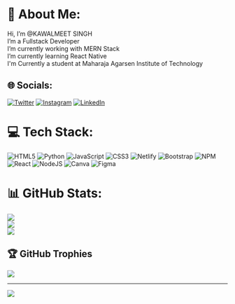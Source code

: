 # 💫 About Me:
Hi, I’m @KAWALMEET SINGH<br>I’m a Fullstack Developer<br>I’m currently working with MERN Stack<br>I’m currently learning  React Native<br>I'm Currently a student at Maharaja Agarsen Institute of Technology


## 🌐 Socials:
[![Twitter](https://img.shields.io/badge/Twitter-%231DA1F2.svg?logo=Twitter&logoColor=white)](https://twitter.com/kawalmeetsde)
[![Instagram](https://img.shields.io/badge/Instagram-%23E4405F.svg?logo=Instagram&logoColor=white)](https://instagram.com/kawal_meetsingh) [![LinkedIn](https://img.shields.io/badge/LinkedIn-%230077B5.svg?logo=linkedin&logoColor=white)](https://linkedin.com/in/kawalmeetsingh)

# 💻 Tech Stack:
![HTML5](https://img.shields.io/badge/html5-%23E34F26.svg?style=for-the-badge&logo=html5&logoColor=white) ![Python](https://img.shields.io/badge/python-3670A0?style=for-the-badge&logo=python&logoColor=ffdd54) ![JavaScript](https://img.shields.io/badge/javascript-%23323330.svg?style=for-the-badge&logo=javascript&logoColor=%23F7DF1E) ![CSS3](https://img.shields.io/badge/css3-%231572B6.svg?style=for-the-badge&logo=css3&logoColor=white) ![Netlify](https://img.shields.io/badge/netlify-%23000000.svg?style=for-the-badge&logo=netlify&logoColor=#00C7B7) ![Bootstrap](https://img.shields.io/badge/bootstrap-%23563D7C.svg?style=for-the-badge&logo=bootstrap&logoColor=white) ![NPM](https://img.shields.io/badge/NPM-%23000000.svg?style=for-the-badge&logo=npm&logoColor=white) ![React](https://img.shields.io/badge/react-%2320232a.svg?style=for-the-badge&logo=react&logoColor=%2361DAFB) ![NodeJS](https://img.shields.io/badge/node.js-6DA55F?style=for-the-badge&logo=node.js&logoColor=white) ![Canva](https://img.shields.io/badge/Canva-%2300C4CC.svg?style=for-the-badge&logo=Canva&logoColor=white) 	![Figma](https://img.shields.io/badge/figma-%23F24E1E.svg?style=for-the-badge&logo=figma&logoColor=white)
# 📊 GitHub Stats:
![](https://github-readme-stats.vercel.app/api?username=KAWALMEET-SINGH&theme=tokyonight&hide_border=false&include_all_commits=false&count_private=false)<br/>
![](https://github-readme-streak-stats.herokuapp.com/?user=KAWALMEET-SINGH&theme=tokyonight&hide_border=false)<br/>
![](https://github-readme-stats.vercel.app/api/top-langs/?username=KAWALMEET-SINGH&theme=tokyonight&hide_border=false&include_all_commits=false&count_private=false&layout=compact)

## 🏆 GitHub Trophies
![](https://github-profile-trophy.vercel.app/?username=KAWALMEET-SINGH&theme=radical&no-frame=false&no-bg=true&margin-w=4)



---
[![](https://visitcount.itsvg.in/api?id=KAWALMEET-SINGH&icon=0&color=0)](https://visitcount.itsvg.in)
